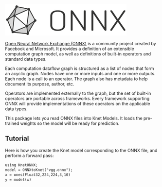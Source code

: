 <img src="https://github.com/onnx/onnx/blob/master/docs/ONNX_logo_main.png?raw=true" width="400">


[Open Neural Network Exchange (ONNX)](https://onnx.ai/)
 is a community project created by Facebook and Microsoft. It provides a definition of an extensible computation graph model, as well as definitions of built-in operators and standard data types.

Each computation dataflow graph is structured as a list of nodes that form an acyclic graph. Nodes have one or more inputs and one or more outputs. Each node is a call to an operator. The graph also has metadata to help document its purpose, author, etc.

Operators are implemented externally to the graph, but the set of built-in operators are portable across frameworks. Every framework supporting ONNX will provide implementations of these operators on the applicable data types.

This package lets you read ONNX files into Knet Models. It loads the pre-trained weights so the model will be ready for prediction. 

## Tutorial

Here is how you create the Knet model corresponding to the ONNX file, and perform a forward pass:

```
using KnetONNX;
model = ONNXtoKnet("vgg.onnx");
x = ones(Float32,224,224,3,10)
y = model(x)
```
